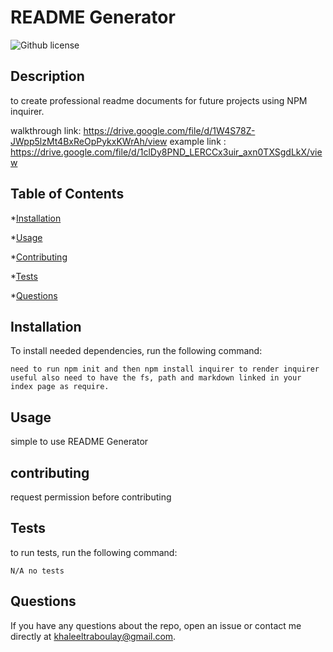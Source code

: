# README Generator
![Github license](https://img.shields.io/badge/license-MIT-blue.svg)

## Description

to create professional readme documents for future projects using NPM inquirer.

walkthrough link: https://drive.google.com/file/d/1W4S78Z-JWpp5lzMt4BxReOpPykxKWrAh/view
example link : https://drive.google.com/file/d/1clDy8PND_LERCCx3uir_axn0TXSgdLkX/view

## Table of Contents

*[Installation](#installation)

*[Usage](#usage)

*[Contributing](#contributing)

*[Tests](#tests)

*[Questions](#questions)

## Installation

To install needed dependencies, run the following command:

```
need to run npm init and then npm install inquirer to render inquirer useful also need to have the fs, path and markdown linked in your index page as require.
```

## Usage

simple to use README Generator



## contributing 

request permission before contributing 

## Tests

to run tests, run the following command:

```
N/A no tests
```

## Questions

If you have any questions about the repo, open an issue or contact me directly at khaleeltraboulay@gmail.com.

